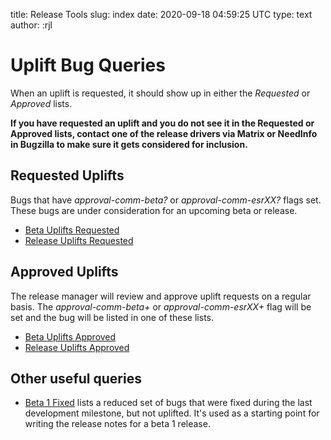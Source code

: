 title: Release Tools
slug: index
date: 2020-09-18 04:59:25 UTC
type: text
author: :rjl

# Uplift Bug Queries

When an uplift is requested, it should show up in either the *Requested*
or *Approved* lists.

**If you have requested an uplift and you do not see it in the Requested
or Approved lists, contact one of the release drivers via Matrix or 
NeedInfo in Bugzilla to make sure it gets considered for inclusion.**

## Requested Uplifts

Bugs that have *approval-comm-beta?* or *approval-comm-esrXX?* flags set. These
bugs are under consideration for an upcoming beta or release.  

* [Beta Uplifts Requested](buglist/?channel=beta&query=uplifts-requested)
* [Release Uplifts Requested](buglist/?channel=release&query=uplifts-requested)

## Approved Uplifts

The release manager will review and approve uplift requests on a regular basis.
The *approval-comm-beta+* or *approval-comm-esrXX+* flag will be set and the
bug will be listed in one of these lists.

* [Beta Uplifts Approved](buglist/?channel=beta&query=uplifts-approved)
* [Release Uplifts Approved](buglist/?channel=release&query=uplifts-approved)

## Other useful queries

* [Beta 1 Fixed](buglist/?channel=beta&query=beta-1-fixed) lists a reduced set of
    bugs that were fixed during the last development milestone, but not uplifted.
    It's used as a starting point for writing the release notes for a beta 1
    release.
